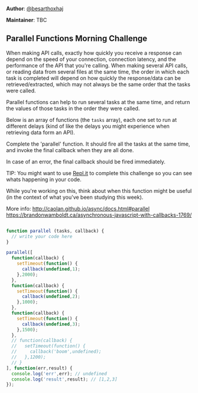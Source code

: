 **Author**: [@besarthoxhaj](https://github.com/besarthoxhaj)  

**Maintainer**: TBC
## Parallel Functions Morning Challenge

When making API calls, exactly how quickly you receive a response can depend on the speed of your connection, connection latency, and the performance of the API that you're calling.
When making several API calls, or reading data from several files at the same time, the order in which each task is completed will depend on how quickly the response/data can be retrieved/extracted, which may not always be the same order that the tasks were called.

Parallel functions can help to run several tasks at the same time, and return the values of those tasks in the order they were called.

Below is an array of functions (the ```tasks``` array), each one set to run at different delays (kind of like the delays you might experience when retrieving data form an API).

Complete the 'parallel' function. It should fire all the tasks at the same time, and invoke the final callback when they are all done.

In case of an error, the final callback should be fired immediately.

TIP: You might want to use [Repl.it](https://repl.it/languages/javascript) to complete this challenge so you can see whats happening in your code.

While you're working on this, think about when this function might be useful (in the context of what you've been studying this week).

More info:
http://caolan.github.io/async/docs.html#parallel
https://brandonwamboldt.ca/asynchronous-javascript-with-callbacks-1769/


```js

function parallel (tasks, callback) {
  // write your code here
}

parallel([
  function(callback) {
    setTimeout(function() {
      callback(undefined,1);
    },2000);
  },
  function(callback) {
    setTimeout(function() {
      callback(undefined,2);
    },1000);
  },
  function(callback) {
    setTimeout(function() {
      callback(undefined,3);
    },1500);
  },
  // function(callback) {
  //   setTimeout(function() {
  //     callback('boom',undefined);
  //   },1200);
  // }
], function(err,result) {
  console.log('err',err); // undefined
  console.log('result',result); // [1,2,3]
});
